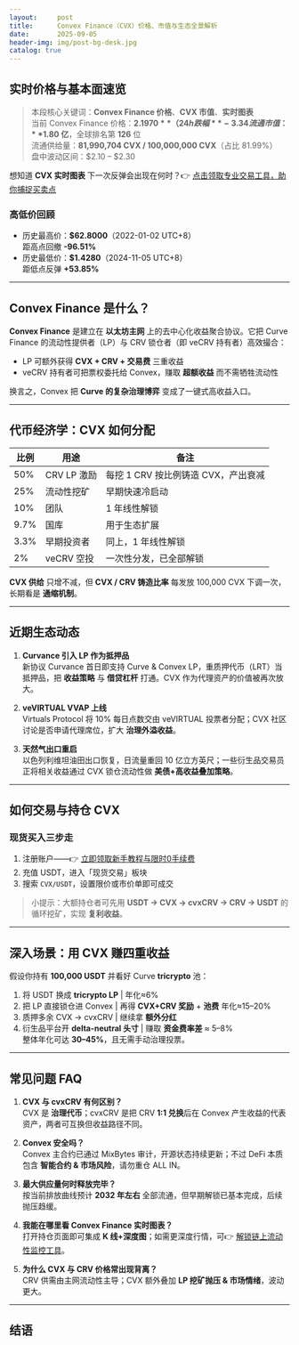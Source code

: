 ```yaml
---
layout:     post
title:      Convex Finance（CVX）价格、市值与生态全景解析
date:       2025-09-05
header-img: img/post-bg-desk.jpg
catalog: true
---
```


## 实时价格与基本面速览

> 本段核心关键词：**Convex Finance 价格**、**CVX 市值**、**实时图表**  
> 当前 Convex Finance 价格：**$2.1970**（24h 跌幅 **-3.34%**）  
> 流通市值：**$1.80 亿**，全球排名第 **126** 位  
> 流通供给量：**81,990,704 CVX / 100,000,000 CVX**（占比 81.99%）  
> 盘中波动区间：$2.10 – $2.30  

想知道 **CVX 实时图表** 下一次反弹会出现在何时？👉 [点击领取专业交易工具，助你捕捉买卖点](https://okxdog.com/)

### 高低价回顾

- 历史最高价：**$62.8000**（2022-01-02 UTC+8）  
  距高点回撤 **-96.51%**
- 历史最低价：**$1.4280**（2024-11-05 UTC+8）  
  距低点反弹 **+53.85%**

---

## Convex Finance 是什么？

**Convex Finance** 是建立在 **以太坊主网** 上的去中心化收益聚合协议。它把 Curve Finance 的流动性提供者（LP）与 CRV 锁仓者（即 veCRV 持有者）高效撮合：  
- LP 可额外获得 **CVX + CRV + 交易费** 三重收益  
- veCRV 持有者可把票权委托给 Convex，赚取 **超额收益** 而不需牺牲流动性  

换言之，Convex 把 **Curve 的复杂治理博弈** 变成了一键式高收益入口。

---

## 代币经济学：CVX 如何分配

| 比例 | 用途 | 备注 |
|---|---|---|
| 50% | CRV LP 激励 | 每挖 1 CRV 按比例铸造 CVX，产出衰减 |
| 25% | 流动性挖矿 | 早期快速冷启动 |
| 10% | 团队 | 1 年线性解锁 |
| 9.7% | 国库 | 用于生态扩展 |
| 3.3% | 早期投资者 | 同上，1 年线性解锁 |
| 2% | veCRV 空投 | 一次性分发，已全部解锁 |

**CVX 供给** 只增不减，但 **CVX / CRV 铸造比率** 每发放 100,000 CVX 下调一次，长期看是 **通缩机制**。

---

## 近期生态动态

1. **Curvance 引入 LP 作为抵押品**  
   新协议 Curvance 首日即支持 Curve & Convex LP，重质押代币（LRT）当抵押品，把 **收益策略** 与 **借贷杠杆** 打通。CVX 作为代理资产的价值被再次放大。  

2. **veVIRTUAL VVAP 上线**  
   Virtuals Protocol 将 10% 每日点数交由 veVIRTUAL 投票者分配；CVX 社区讨论是否申请代理席位，扩大 **治理外溢收益**。  

3. **天然气出口重启**  
   以色列利维坦油田出口恢复，日流量重回 10 亿立方英尺；一些衍生品交易员正将相关收益通过 CVX 锁仓流动性做 **美债+高收益叠加策略**。

---

## 如何交易与持仓 CVX

### 现货买入三步走
1. 注册账户——👉 [立即领取新手教程与限时0手续费](https://okxdog.com/)  
2. 充值 USDT，进入「现货交易」板块  
3. 搜索 `CVX/USDT`，设置限价或市价单即可成交  

> 小提示：大额持仓者可先用 **USDT → CVX → cvxCRV → CRV → USDT** 的循环挖矿，实现 **复利收益**。

---

## 深入场景：用 CVX 赚四重收益

假设你持有 **100,000 USDT** 并看好 Curve **tricrypto** 池：  
1. 将 USDT 换成 **tricrypto LP** | 年化≈6%  
2. 把 LP 直接锁仓进 Convex | 再得 **CVX+CRV 奖励** + **池费** 年化≈15–20%  
3. 质押多余 CVX → cvxCRV | 继续拿 **额外分红**  
4. 衍生品平台开 **delta-neutral 头寸** | 赚取 **资金费率差** ≈ 5–8%  
整体年化可达 **30–45%**，且无需手动治理投票。

---

## 常见问题 FAQ

1. **CVX 与 cvxCRV 有何区别？**  
   CVX 是 **治理代币**；cvxCRV 是把 CRV **1:1 兑换**后在 Convex 产生收益的代表资产，两者可互换但收益路径不同。

2. **Convex 安全吗？**  
   Convex 主合约已通过 MixBytes 审计，开源状态持续更新；不过 DeFi 本质包含 **智能合约 & 市场风险**，请勿重仓 ALL IN。

3. **最大供应量何时释放完毕？**  
   按当前排放曲线预计 **2032 年左右** 全部流通，但早期解锁已基本完成，后续抛压趋缓。

4. **我能在哪里看 Convex Finance 实时图表？**  
   打开持仓页面即可集成 **K 线+深度图**；如需更深度行情，可👉 [解锁链上流动性监控工具](https://okxdog.com/)。

5. **为什么 CVX 与 CRV 价格常出现背离？**  
   CRV 供需由主网流动性主导；CVX 额外叠加 **LP 挖矿抛压 & 市场情绪**，波动更大。

---

## 结语